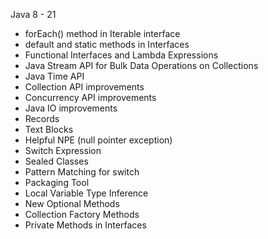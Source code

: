 Java 8 - 21
 
* forEach() method in Iterable interface
* default and static methods in Interfaces
* Functional Interfaces and Lambda Expressions
* Java Stream API for Bulk Data Operations on Collections
* Java Time API
* Collection API improvements
* Concurrency API improvements
* Java IO improvements
* Records
* Text Blocks
* Helpful NPE (null pointer exception)
* Switch Expression
* Sealed Classes
* Pattern Matching for switch
* Packaging Tool
* Local Variable Type Inference
* New Optional Methods
* Collection Factory Methods
* Private Methods in Interfaces
